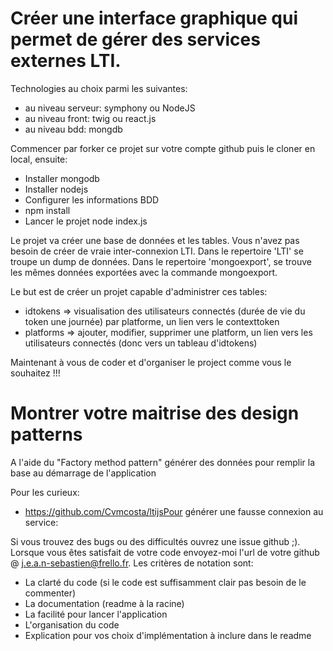 
# Créer une interface graphique qui permet de gérer des services externes LTI.

Technologies au choix parmi les suivantes:
  - au niveau serveur: symphony ou NodeJS
  - au niveau front: twig ou react.js
  - au niveau bdd: mongdb

Commencer par forker ce projet sur votre compte github puis le cloner en local, ensuite:
  - Installer mongodb
  - Installer nodejs
  - Configurer les informations BDD
  - npm install
  - Lancer le projet node index.js
 
Le projet va créer une base de données et les tables. Vous n'avez pas besoin de créer de vraie inter-connexion LTI.
Dans le repertoire 'LTI' se troupe un dump de données.
Dans le repertoire 'mongoexport', se trouve les mêmes données exportées avec la commande mongoexport.

Le but est de créer un projet capable d'administrer ces tables:
  - idtokens => visualisation des utilisateurs connectés (durée de vie du token une journée) par platforme, un lien vers le contexttoken
  - platforms => ajouter, modifier, supprimer une platform, un lien vers les utilisateurs connectés (donc vers un tableau d'idtokens)

Maintenant à vous de coder et d'organiser le project comme vous le souhaitez !!!

# Montrer votre maitrise des design patterns
A l'aide du "Factory method pattern" générer des données pour remplir la base au démarrage de l'application

Pour les curieux:
  - https://github.com/Cvmcosta/ltijsPour générer une fausse connexion au service:

Si vous trouvez des bugs ou des difficultés ouvrez une issue github ;).
Lorsque vous êtes satisfait de votre code envoyez-moi l'url de votre github @ j.e.a.n-sebastien@frello.fr.
Les critères de notation sont:
  - La clarté du code (si le code est suffisamment clair pas besoin de le commenter)
  - La documentation (readme à la racine)
  - La facilité pour lancer l'application
  - L'organisation du code
  - Explication pour vos choix d'implémentation à inclure dans le readme

